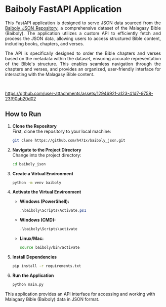 # Baiboly FastAPI Application

<div style="text-align: justify;">

This FastAPI application is designed to serve JSON data sourced from the [Baiboly JSON Repository](https://github.com/RaveloMevaSoavina/baiboly-json.git), a comprehensive dataset of the Malagasy Bible (Baiboly). The application utilizes a custom API to efficiently fetch and process the JSON data, allowing users to access structured Bible content, including books, chapters, and verses.

The API is specifically designed to order the Bible chapters and verses based on the metadata within the dataset, ensuring accurate representation of the Bible's structure. This enables seamless navigation through the chapters and verses, and provides an organized, user-friendly interface for interacting with the Malagasy Bible content.

</div>

<br>

https://github.com/user-attachments/assets/1294692f-a123-41d7-9758-23f90ab20d02

## How to Run  

1. **Clone the Repository**  
   First, clone the repository to your local machine:  
   ```bash
   git clone https://github.com/h471x/baiboly_json.git
   ```

2. **Navigate to the Project Directory**  
   Change into the project directory:  
   ```bash
   cd baiboly_json
   ```

3. **Create a Virtual Environment**  
   ```bash
   python -m venv baiboly
   ```

4. **Activate the Virtual Environment**  
   - **Windows (PowerShell):**  
     ```powershell
     .\baiboly\Scripts\Activate.ps1
     ```  
   - **Windows (CMD):**  
     ```cmd
     .\baiboly\Scripts\activate
     ```  
   - **Linux/Mac:**  
     ```bash
     source baiboly/bin/activate
     ```

5. **Install Dependencies**  
   ```bash
   pip install -r requirements.txt
   ```

6. **Run the Application**  
   ```bash
   python main.py
   ```

This application provides an API interface for accessing and working with Malagasy Bible (Baiboly) data in JSON format.